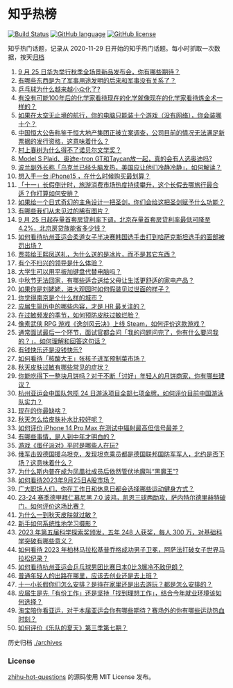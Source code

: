 # 知乎热榜
[![Build Status](https://github.com/ToWeLong/zhihu-hot-questions/workflows/CI/badge.svg)](https://github.com/ToWeLong/zhihu-hot-questions/actions)
[![GitHub language](https://img.shields.io/badge/language-golang-orange.svg)](https://golang.org/)
[![GitHub license](https://img.shields.io/github/license/ToWeLong/zhihu-hot-questions)](https://github.com/ToWeLong/zhihu-hot-questions/blob/main/LICENSE)

知乎热门话题，记录从 2020-11-29 日开始的知乎热门话题。每小时抓取一次数据，按天[归档](./archives)

<!-- BEGIN -->

1. [9 月 25 日华为举行秋季全场景新品发布会，你有哪些期待？](https://www.zhihu.com/question/623642845)
1. [有哪些东西是为了军事用途发明的后来和军事没有关系了？](https://www.zhihu.com/question/447267248)
1. [乒乓球为什么越来越小众化了?](https://www.zhihu.com/question/457179364)
1. [有没有可能100年后的化学家看待现在的化学就像现在的化学家看待炼金术一样的？](https://www.zhihu.com/question/622559056)
1. [如果在太空无止境的航行，你的电脑只能装十个游戏（没有网络），你会装哪十个？](https://www.zhihu.com/question/619600848)
1. [中国恒大公告称鉴于恒大地产集团正被立案调查，公司目前的情况无法满足新票据的发行资格，这意味着什么？](https://www.zhihu.com/question/623655839)
1. [村上春树为什么得不了诺贝尔文学奖？](https://www.zhihu.com/question/622531479)
1. [Model S Plaid、奥迪e-tron GT和Taycan放一起，真的会有人选奥迪吗?](https://www.zhihu.com/question/623276438)
1. [波兰副外长称「乌克兰已经头脑发热，美国应让他们冷静冷静」，如何解读？](https://www.zhihu.com/question/623454868)
1. [想入手一台 iPhone15 ，在什么时候购买最划算？](https://www.zhihu.com/question/622769497)
1. [「十一」长假倒计时，旅游消费市场热度持续攀升，这个长假去哪旅行最合适？你打算如何安排？](https://www.zhihu.com/question/623650412)
1. [如果给一个日式奇幻的主角设计一把圣剑，你们会给这把圣剑赋予什么功能？](https://www.zhihu.com/question/622922570)
1. [有哪些我们从未见过的稀有图片？](https://www.zhihu.com/question/532884537)
1. [9 月 25 日起存量首套房贷利率下调，北京存量首套房贷利率最低可降至4.2%，北京房贷族能省多少钱？](https://www.zhihu.com/question/623638648)
1. [如何看待杭州亚运会柔道女子半决赛韩国选手击打到哈萨克斯坦选手的面部被罚出场？](https://www.zhihu.com/question/623568218)
1. [贾芸给王熙凤送礼，为什么送的是冰片，而不是其它东西？](https://www.zhihu.com/question/621553665)
1. [有个不扫兴的领导是什么体验？](https://www.zhihu.com/question/618723623)
1. [大学生可以用平板加键盘代替电脑吗？](https://www.zhihu.com/question/621369438)
1. [中秋节无法回家，有哪些适合送给父母让生活更舒适的家电产品？](https://www.zhihu.com/question/621500792)
1. [如果你是刘姥姥，进大观园时如何假装见过世面的样子？](https://www.zhihu.com/question/622910685)
1. [你觉得南京是个什么样的城市？](https://www.zhihu.com/question/352102648)
1. [应届生简历中的哪些内容，才是 HR 最关注的？](https://www.zhihu.com/question/622553925)
1. [在过敏频发的季节，如何预防皮肤过敏烂脸？](https://www.zhihu.com/question/622959663)
1. [像素武侠 RPG 游戏《逸剑风云决》上线 Steam，如何评价这款游戏？](https://www.zhihu.com/question/621064172)
1. [通常面试最后一个环节，面试官都会问「我的问题问完了，你有什么要问我的？」，如何理解和回答这句话？](https://www.zhihu.com/question/622555764)
1. [有钱快乐还是没钱快乐?](https://www.zhihu.com/question/618716545)
1. [如何看待「核酸大王」张核子进军预制菜市场？](https://www.zhihu.com/question/622366703)
1. [秋天皮肤过敏有哪些常见的症状？](https://www.zhihu.com/question/584124697)
1. [你能吃得下一整块月饼吗？对于不断「讨好」年轻人的月饼商家，你有哪些建议？](https://www.zhihu.com/question/621806955)
1. [杭州亚运会中国队包揽 24 日游泳项目全部七项金牌，如何评价目前中国游泳队实力？](https://www.zhihu.com/question/623585137)
1. [现在的你最缺啥？](https://www.zhihu.com/question/618223733)
1. [秋天怎么给皮肤补水比较好呢？](https://www.zhihu.com/question/619690075)
1. [如何评价 iPhone 14 Pro Max 在测试中辐射最高但信号最差？](https://www.zhihu.com/question/623215691)
1. [有哪些事情，是人到中年才明白的？](https://www.zhihu.com/question/505632667)
1. [游戏《蛋仔派对》平时是哪些人在玩?](https://www.zhihu.com/question/582813857)
1. [俄军击毁德国援乌坦克，发现坦克乘员都是德国联邦国防军军人，北约是否下场？这意味着什么？](https://www.zhihu.com/question/623558845)
1. [为什么斯内普在成为凤凰社成员后依然管伏地魔叫“黑魔王”?](https://www.zhihu.com/question/429109480)
1. [如何看待2023年9月25日A股市场？](https://www.zhihu.com/question/623641149)
1. [广大职场人们，你在工作日和休息日都会选择哪些运动健身方式？](https://www.zhihu.com/question/622740539)
1. [23-24 赛季德甲拜仁慕尼黑 7:0 波鸿，凯恩三球两助攻，萨内特尔德里赫特破门，如何评价这场比赛？](https://www.zhihu.com/question/623472719)
1. [为什么一到秋天皮肤就过敏？](https://www.zhihu.com/question/622920226)
1. [新手如何系统性地学习摄影？](https://www.zhihu.com/question/36095338)
1. [2023 年第五届科学探索奖颁发，五年 248 人获奖，每人 300 万，对基础科学突破有哪些意义？](https://www.zhihu.com/question/623578371)
1. [如何看待 2023 年柏林马拉松基普乔格成功男子卫冕，阿萨法打破女子世界马拉松纪录？](https://www.zhihu.com/question/623569940)
1. [如何看待杭州亚运会乒乓球男团比赛日本0比3爆冷不敌伊朗？](https://www.zhihu.com/question/623603975)
1. [普通年轻人的出路在哪里，应该去创业还是去上班？](https://www.zhihu.com/question/415102351)
1. [十一小长假你们怎么安排？是待在家里还是出去游玩？都是怎么安排的？](https://www.zhihu.com/question/621894484)
1. [应届生是先「有份工作」还是坚持「找到理想工作」，结合今年就业环境该如何选择？](https://www.zhihu.com/question/622550155)
1. [淘宝陪你看亚运，对于本届亚运会你有哪些期待？赛场外的你有哪些运动热血时刻？](https://www.zhihu.com/question/623173608)
1. [如何评价《乐队的夏天》第三季第七期？](https://www.zhihu.com/question/623264367)

<!-- END -->

历史归档 [./archives](./archives)


### License
[zhihu-hot-questions](https://github.com/towelong/zhihu-hot-questions) 的源码使用 MIT License 发布。
